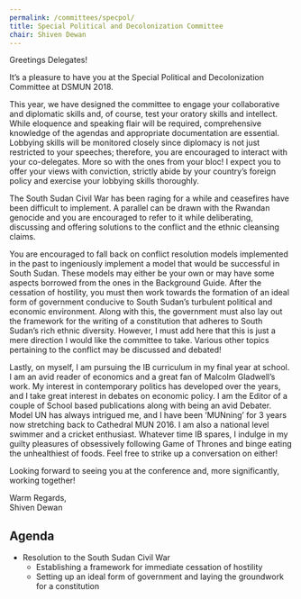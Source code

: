 ```yaml
---
permalink: /committees/specpol/
title: Special Political and Decolonization Committee
chair: Shiven Dewan
---
```


Greetings Delegates!

It’s a pleasure to have you at the Special Political and Decolonization Committee at DSMUN 2018.

This year, we have designed the committee to engage your collaborative and diplomatic skills and, of course, test your oratory skills and intellect. While eloquence and speaking flair will be required, comprehensive knowledge of the agendas and appropriate documentation are essential. Lobbying skills will be monitored closely since diplomacy is not just restricted to your speeches; therefore, you are encouraged to interact with your co-delegates. More so with the ones from your bloc! I expect you to offer your views with conviction, strictly abide by your country’s foreign policy and exercise your lobbying skills thoroughly.

The South Sudan Civil War has been raging for a while and ceasefires have been difficult to implement. A parallel can be drawn with the Rwandan genocide and you are encouraged to refer to it while deliberating, discussing and offering solutions to the conflict and the ethnic cleansing claims.

You are encouraged to fall back on conflict resolution models implemented in the past to ingeniously implement a model that would be successful in South Sudan. These models may either be your own or may have some aspects borrowed from the ones in the Background Guide. After the cessation of hostility, you must then work towards the formation of an ideal form of government conducive to South Sudan’s turbulent political and economic environment. Along with this, the government must also lay out the framework for the writing of a constitution that adheres to South Sudan’s rich ethnic diversity. However, I must add here that this is just a mere direction I would like the committee to take. Various other topics pertaining to the conflict may be discussed and debated!

Lastly, on myself, I am pursuing the IB curriculum in my final year at school. I am an avid reader of economics and a great fan of Malcolm Gladwell’s work. My interest in contemporary politics has developed over the years, and I take great interest in debates on economic policy. I am the Editor of a couple of School based publications along with being an avid Debater. Model UN has always intrigued me, and I have been ‘MUNning’ for 3 years now stretching back to Cathedral MUN 2016. I am also a national level swimmer and a cricket enthusiast. Whatever time IB spares, I indulge in my guilty pleasures of obsessively following Game of Thrones and binge eating the unhealthiest of foods. Feel free to strike up a conversation on either!

Looking forward to seeing you at the conference and, more significantly, working together!

Warm Regards,<br>
Shiven Dewan

## Agenda

- Resolution to the South Sudan Civil War
    - Establishing a framework for immediate cessation of hostility
    - Setting up an ideal form of government and laying the groundwork for a constitution
